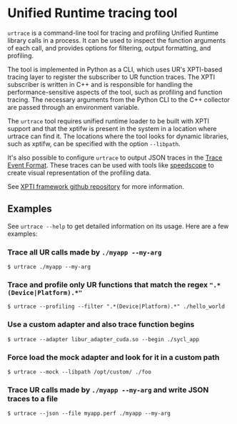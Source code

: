 # Unified Runtime tracing tool

`urtrace` is a command-line tool for tracing and profiling Unified Runtime library
calls in a process. It can be used to inspect the function arguments of each call,
and provides options for filtering, output formatting, and profiling.

The tool is implemented in Python as a CLI, which uses UR's XPTI-based tracing layer
to register the subscriber to UR function traces. The XPTI subscriber is written in C++ and
is responsible for handling the performance-sensitive aspects of the tool,
such as profiling and function tracing. The necessary arguments from the
Python CLI to the C++ collector are passed through an environment variable.

The `urtrace` tool requires unified runtime loader to be built with XPTI support
and that the xptifw is present in the system in a location where urtrace can find
it. The locations where the tool looks for dynamic libraries, such as xptifw, can
be specified with the option `--libpath`.

It's also possible to configure `urtrace` to output JSON traces in the
[Trace Event Format](https://docs.google.com/document/d/1CvAClvFfyA5R-PhYUmn5OOQtYMH4h6I0nSsKchNAySU/preview#).
These traces can be used with tools like [speedscope](https://www.speedscope.app/) to create
visual representation of the profiling data.

See [XPTI framework github repository](https://github.com/intel/llvm/tree/sycl/xptifw) for more information.

## Examples

See `urtrace --help` to get detailed information on its usage.
Here are a few examples:

### Trace all UR calls made by `./myapp --my-arg`
`$ urtrace ./myapp --my-arg`

### Trace and profile only UR functions that match the regex `".*(Device|Platform).*"`
`$ urtrace --profiling --filter ".*(Device|Platform).*" ./hello_world`

### Use a custom adapter and also trace function begins
`$ urtrace --adapter libur_adapter_cuda.so --begin ./sycl_app`

### Force load the mock adapter and look for it in a custom path
`$ urtrace --mock --libpath /opt/custom/ ./foo`

### Trace UR calls made by `./myapp --my-arg` and write JSON traces to a file
`$ urtrace --json --file myapp.perf ./myapp --my-arg`
